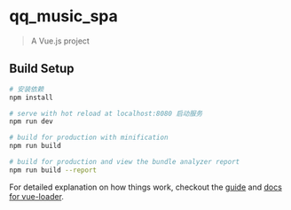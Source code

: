 # qq_music_spa

> A Vue.js project

## Build Setup

``` bash
# 安装依赖
npm install

# serve with hot reload at localhost:8080 启动服务
npm run dev

# build for production with minification
npm run build

# build for production and view the bundle analyzer report
npm run build --report
```

For detailed explanation on how things work, checkout the [guide](http://vuejs-templates.github.io/webpack/) and [docs for vue-loader](http://vuejs.github.io/vue-loader).
